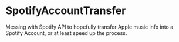 # SpotifyAccountTransfer
Messing with Spotify API to hopefully transfer Apple music info into a Spotify Account, or at least speed up the process.
